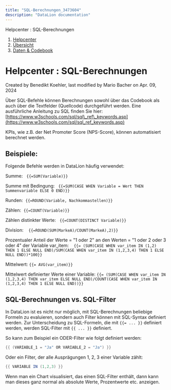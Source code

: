 ```yaml
---
title: "SQL-Berechnungen_3473604"
description: "DataLion documentation"
---
```


Helpcenter : SQL-Berechnungen  

1.  [Helpcenter](index.html)
2.  [Übersicht](2982609.html)
3.  [Daten & Codebook](3440667.html)

# Helpcenter : SQL-Berechnungen

Created by Benedikt Koehler, last modified by Mario Bacher on Apr. 09, 2024

Über SQL-Befehle können Berechnungen sowohl über das Codebook als auch über die Textfelder (Quellcode) durchgeführt werden. Eine ausführliche Anleitung zu SQL finden Sie hier: [https://www.w3schools.com/sql/sql\_ref\_keywords.asp](https://www.w3schools.com/sql/sql_ref_keywords.asp)

KPIs, wie z.B. der Net Promoter Score (NPS-Score), können automatisiert berechnet werden.

## Beispiele:

Folgende Befehle werden in DataLion häufig verwendet:

Summe:   `{{=SUM(Variable)}}`

Summe mit Bedingung:   `{{=SUM(CASE WHEN Variable = Wert THEN Summenvariable ELSE 0 END)}}`

Runden:  `{{=ROUND(Variable, Nachkommastellen)}}`

Zählen:  `{{=COUNT(Variable)}}`

Zählen distinkter Werte:   `{{=COUNT(DISTINCT Variable)}}`

Division:    `{{=ROUND(SUM(MarkeA)/COUNT(MarkeA),2)}}`

Prozentualer Anteil der Werte = "1 oder 2" an den Werten = "1 oder 2 oder 3 oder 4" der Variable var_item:    `{{= (SUM(CASE WHEN var_item IN (1,2) THEN 1 ELSE NULL END)/SUM(CASE WHEN var_item IN (1,2,3,4) THEN 1 ELSE NULL END))*100}}`

Mittelwert: `{{= AVG(var_item)}}`

Mittelwert definierter Werte einer Variable: `{{= (SUM(CASE WHEN var_item IN (1,2,3,4) THEN var_item ELSE NULL END)/COUNT(CASE WHEN var_item IN (1,2,3,4) THEN 1 ELSE NULL END))}}`

## SQL-Berechnungen vs. SQL-Filter

In DataLion ist es nicht nur möglich, mit SQL-Berechnungen beliebige Formeln zu evaluieren, sondern auch Filter können mit SQL-Syntax definiert werden. Zur Unterscheidung zu SQL-Formeln, die mit `{{= ... }}` definiert werden, werden SQL-Filter mit `{{ ... }}` definiert. 

So kann zum Beispiel ein ODER-Filter wie folgt definiert werden:

```java
{{ (VARIABLE_1 = "Ja" OR VARIABLE_2 = "Ja") }}
```

Oder ein Filter, der alle Ausprägungen 1, 2, 3 einer Variable zählt:

```java
{{ VARIABLE IN (1,2,3) }}
```

Wenn man ein Chart visualisiert, das einen SQL-Filter enthält, dann kann man dieses ganz normal als absolute Werte, Prozentwerte etc. anzeigen.